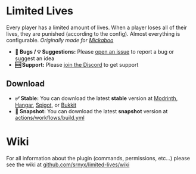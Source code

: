 # Limited Lives

Every player has a limited amount of lives. When a player loses all of their lives, they are punished (according to the config). Almost everything is configurable. *Originally made for [Mickaboo](https://youtube.com/@Mickabo)*

- **🐛 Bugs / 💡 Suggestions:** Please [open an issue](https://github.com/srnyx/limited-lives/issues/new/choose) to report a bug or suggest an idea
- **🆘 Support:** Please [join the Discord](https://srnyx.com/discord) to get support

## Download

- **✅ Stable:** You can download the latest **stable** version at [Modrinth](https://modrinth.com/plugin/limitedlives), [Hangar](https://hangar.papermc.io/srnyx/LimitedLives), [Spigot](https://spigotmc.org/resources/109078), or [Bukkit](https://dev.bukkit.org/projects/limited-lives)
- **🚧 Snapshot:** You can download the latest **snapshot** version at [actions/workflows/build.yml](https://github.com/srnyx/limited-lives/actions/workflows/build.yml)

# Wiki

For all information about the plugin (commands, permissions, etc...) please see the wiki at [github.com/srnyx/limited-lives/wiki](https://github.com/srnyx/limited-lives/wiki)
